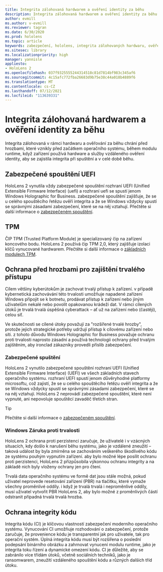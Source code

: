 ```yaml
---
title: Integrita zálohovaná hardwarem a ověření identity za běhu
description: Integrita zálohovaná hardwarem a ověření identity za běhu
author: evmill
ms.author: v-evmill
ms.reviewer: tagran
ms.date: 6/30/2020
ms.prod: hololens
ms.topic: article
keywords: zabezpečení, hololens, integrita zálohovaných hardwaru, ověření identity za běhu, rozhraní uefi, zabezpečené spouštění uefi, zabezpečené spouštění, TPM, ochrana před hrozbami, Windows Assurance proti persistenci, integrita kódu, ochrana kódu,
ms.sitesec: library
ms.localizationpriority: high
manager: yannisle
appliesto:
- HoloLens 2
ms.openlocfilehash: 037f9325555244314518c81d7814bf983c345af6
ms.sourcegitcommit: 4c15afc772fba26683d9b75e38c44a018b4889f6
ms.translationtype: MT
ms.contentlocale: cs-CZ
ms.lasthandoff: 07/12/2021
ms.locfileid: "113639331"
---
```

# <a name="hardware-backed-integrity-and-runtime-attestation"></a>Integrita zálohovaná hardwarem a ověření identity za běhu

Integrita zálohovaná v rámci hardwaru a ověřování za běhu chrání před hrozbami, které vznikly před začátkem operačního systému, během modulu runtime, když zařízení používá hardware a služby vzdáleného ověření identity, aby se zajistila integrita při spuštění a v celé době běhu.

## <a name="uefi-secure-boot"></a>Zabezpečené spouštění UEFI

HoloLens 2 vynutila vždy zabezpečené spouštění rozhraní UEFI (Unified Extensible Firmware Interface) (uefi) a rozhraní uefi se spustí jenom Windows Holographic for Business.
zabezpečené spouštění zajišťuje, že se u celého spouštěcího řetězu ověří integrita a že se Windows vždycky spustí se správnými zásadami zabezpečení, které se na něj vztahují. Přečtěte si další informace o [zabezpečeném spouštění](/windows-hardware/design/device-experiences/oem-secure-boot).

## <a name="tpm"></a>TPM

ČIP TPM (Trusted Platform Module) je specializovaný čip na zařízení koncového bodu. HoloLens 2 používá čip TPM 2,0, který zajišťuje izolaci klíčů vynucované hardwarem. Přečtěte si další informace o [základních modulech TPM](/windows/security/information-protection/tpm/tpm-fundamentals).

## <a name="persistence-access-threat-protection"></a>Ochrana před hrozbami pro zajištění trvalého přístupu

Cílem většiny kyberútokům je zachovat trvalý přístup k zařízení. v případě kybernetická zachovávání této trvalosti umožňuje napadené zařízení Windows připojit se k botnetu, prodávat přístup k zařízení nebo jiným uživatelům nekalé nebo povolit opakovanou krádeži dat. V rámci cílených útoků je trvalá trvalá úspěšná cyberattack – ať už na zařízení nebo (častěji), celou síť.  

Ve skutečnosti se cílené útoky považují za "rozšířené trvalé hrozby", protože jejich strategické potřeby udržují přístup k cílovému zařízení nebo síti. z tohoto důvodu Windows Holographic for Business považuje ochranu proti trvalosti naprosto zásadní a používá technologii ochrany před trvalým zajištěním, aby ironclad zákazníky provedli příslib zabezpečení.

### <a name="secure-boot"></a>Zabezpečené spuštění

HoloLens 2 vynutilo zabezpečené spouštění rozhraní UEFI (Unified Extensible Firmware Interface) (UEFI) ve všech základních stavech operačního systému. rozhraní UEFI spustí jenom důvěryhodné platformy microsoftu, což zajistí, že se u celého spouštěcího řetězu ověří integrita a že se Windows vždycky spustí se správnými zásadami zabezpečení, které se na něj vztahují. HoloLens 2 neprovádí zabezpečené spouštění, které není vypnuté, ani nepovoluje spouštěcí zavaděč třetích stran.

> [!Tip]
> Přečtěte si další informace o [zabezpečeném spouštění](/windows-hardware/design/device-experiences/oem-secure-boot).

### <a name="windows-anti-persistence-assurance"></a>Windows Záruka proti trvalosti

HoloLens 2 ochrana proti perzistenci zaručuje, že uživatelé i v vzácných situacích, kdy došlo k narušení běhu systému, jako je vzdálené zneužití – taková událost by byla zmírněna se zachováním veškerého škodlivého kódu ze systému pouhým vypnutím zařízení. aby bylo možné lépe posílit ochranu proti perzistenci, HoloLens 2 přizpůsobila výkonnou ochranu integrity a na základě nich byly vloženy ochrany jen pro čtení.

Trvalá data operačního systému ve formě dat jsou stále možná, pokud uživatel neprovede resetování zařízení (PBR) na tlačítku, které vymaže všechny proměnlivé oddíly. i když je trvalá trvalá i neproměnlivé oddíly, musí uživatel vytvořit PBR HoloLens 2, aby bylo možné z proměnlivých částí odstranit případná trvalá trvalá hrozba.

## <a name="code-integrity-protection"></a>Ochrana integrity kódu

Integrita kódu (CI) je klíčovou vlastností zabezpečení moderního operačního systému. Vynucování CI umožňuje rozhodování o zabezpečení, protože zaručuje, že provenience kódu je transparentní jak pro uživatele, tak pro operační systém. Úplná integrita kódu musí být rozšířena o poslední podepsání binárního obrázku a zahrnovat vynucení modulu runtime, jako je integrita toku řízení a dynamické omezení kódu. CI je důležité, aby se zabránilo více třídám útoků, včetně sociálních techniků, jako je ransomwarem, zneužití vzdáleného spouštění kódu a různých dalších tříd útoku.
